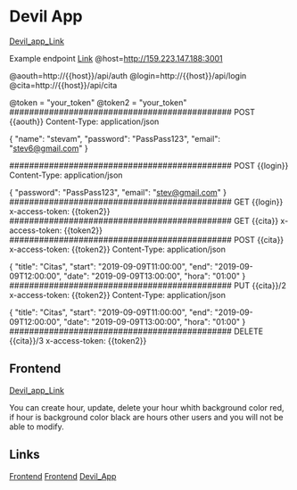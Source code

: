 # Devil App

[Devil_app_Link](http://159.223.147.188:3001/login)

Example endpoint
[Link](http://159.223.147.188:3001/api)
@host=http://159.223.147.188:3001

@aouth=http://{{host}}/api/auth
@login=http://{{host}}/api/login
@cita=http://{{host}}/api/cita

@token = "your_token"
@token2 = "your_token"
#############################################
POST {{aouth}}
Content-Type: application/json

{
  "name": "stevam",
  "password": "PassPass123",
  "email": "stev6@gmail.com"
}

#############################################
POST {{login}}
Content-Type: application/json

{
  "password": "PassPass123",
  "email": "stev@gmail.com"
}
#############################################
GET {{login}}
x-access-token: {{token2}}
#############################################
GET {{cita}}
x-access-token: {{token2}}
#############################################
POST {{cita}}
x-access-token: {{token2}}
Content-Type: application/json

{
  "title": "Citas",
  "start": "2019-09-09T11:00:00",
  "end": "2019-09-09T12:00:00",
  "date": "2019-09-09T13:00:00",
  "hora": "01:00"
}
#############################################
PUT {{cita}}/2
x-access-token: {{token2}}
Content-Type: application/json

{
  "title": "Citas",
  "start": "2019-09-09T11:00:00",
  "end": "2019-09-09T12:00:00",
  "date": "2019-09-09T13:00:00",
  "hora": "01:00"
}
#############################################
DELETE {{cita}}/3
x-access-token: {{token2}}

## Frontend

[Devil_app_Link](http://159.223.147.188:3001/login)

You can create hour, update, delete your hour whith background color red, if hour is background color black are hours other users and you will not be able to modify.

## Links
[Frontend](https://github.com/Stev-189/Devil_app_frontend)
[Frontend](https://github.com/Stev-189/Devil_app_backend)
[Devil_App](http://159.223.147.188:3001/login)


